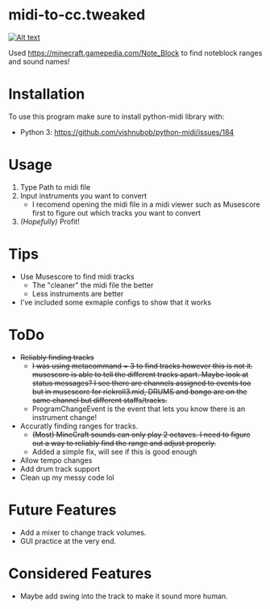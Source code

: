 # midi-to-cc.tweaked

[![Alt text](https://img.youtube.com/vi/QLyWg_v8z5U/0.jpg)](https://www.youtube.com/watch?v=QLyWg_v8z5U)

Used https://minecraft.gamepedia.com/Note_Block to find noteblock ranges and sound names!

# Installation
To use this program make sure to install python-midi library with:
- Python 3: https://github.com/vishnubob/python-midi/issues/184

# Usage
1. Type Path to midi file
2. Input instruments you want to convert
   - I recomend opening the midi file in a midi viewer such as Musescore first to figure out which tracks you want to convert
3. *(Hopefully)* Profit!

# Tips
- Use Musescore to find midi tracks
  - The "cleaner" the midi file the better
  - Less instruments are better
- I've included some exmaple configs to show that it works

# ToDo
- ~~Reliably finding tracks~~
  - ~~I was using metacommand = 3 to find tracks however this is not it. musescore is able to tell the different tracks apart. Maybe look at status messages? I see there are channels assigned to events too but in musescore for rickroll3.mid, DRUMS and bongo are on the same channel but different staffs/tracks.~~
  - ProgramChangeEvent is the event that lets you know there is an instrument change!
- Accuratly finding ranges for tracks.
  - ~~(Most) MineCraft sounds can only play 2 octaves. I need to figure out a way to reliably find the range and adjust properly.~~
  - Added a simple fix, will see if this is good enough
- Allow tempo changes
- Add drum track support
- Clean up my messy code lol

# Future Features

- Add a mixer to change track volumes.
- GUI practice at the very end.

# Considered Features
- Maybe add swing into the track to make it sound more human.
